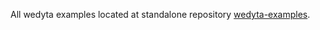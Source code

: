 All wedyta examples located at standalone repository [wedyta-examples](https://github.com/xoid-dev/wedyta-examples/).
